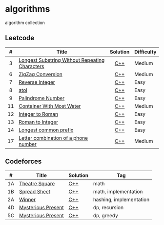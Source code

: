 # algorithms
algorithm collection

## Leetcode
| #  | Title | Solution | Difficulty |
|:--:| ----- | :------: | ---------- |
| 3  | [Longest Substring Without Repeating Characters](https://leetcode.com/problems/longest-substring-without-repeating-characters/#/description) | [C++](./leetcode/3.cpp) | Medium | 
| 6  | [ZigZag Conversion](https://leetcode.com/problems/zigzag-conversion/#/description) | [C++](./leetcode/6.cpp) | Medium |
| 7  | [Reverse Integer](https://leetcode.com/problems/reverse-integer/#/description) | [C++](./leetcode/7.cpp) | Easy |
| 8  | [atoi](https://oj.leetcode.com/problems/string-to-integer-atoi/) | [C++](./leetcode/8.cpp) | Easy |
| 9  | [Palindrome Number](https://leetcode.com/problems/palindrome-number/#/description) | [C++](./leetcode/9.cpp) | Easy |
| 11 | [Container With Most Water](https://leetcode.com/problems/container-with-most-water/#/description) | [C++](./leetcode/11.cpp) | Medium |
| 12 | [Integer to Roman](https://leetcode.com/problems/integer-to-roman/#/description) | [C++](./leetcode/12.cpp) | Easy |
| 13 | [Roman to Integer](https://leetcode.com/problems/roman-to-integer/#/description) | [C++](./leetcode/13.cpp) | Easy |
| 14 | [Longest common prefix](https://leetcode.com/problems/longest-common-prefix/#/description) | [C++](./leetcode/14.cpp) | Easy |
| 17 | [Letter combination of a phone number](https://leetcode.com/problems/letter-combinations-of-a-phone-number/#/description) | [C++](./leetcode/17.cpp) | Medium |

## Codeforces
| #  | Title | Solution | Tag |
|----| ----- | -------- | --- |
| 1A | [Theatre Square](http://codeforces.com/problemset/problem/1/A) | [C++](./cf/1A.cpp) | math |
| 1B | [Spread Sheet](http://codeforces.com/problemset/problem/1/B) | [C++](./cf/1B.cpp) | math, implementation |
| 2A | [Winner](http://codeforces.com/problemset/problem/2/A) | [C++](./cf/2A.cpp) | hashing, implementation |
| 4D | [Mysterious Present](http://codeforces.com/problemset/problem/4/D) | [C++](./cf/4D.cpp) | dp, recursion |
| 5C | [Mysterious Present](http://codeforces.com/problemset/problem/5/C) | [C++](./cf/5C.cpp) | dp, greedy |
